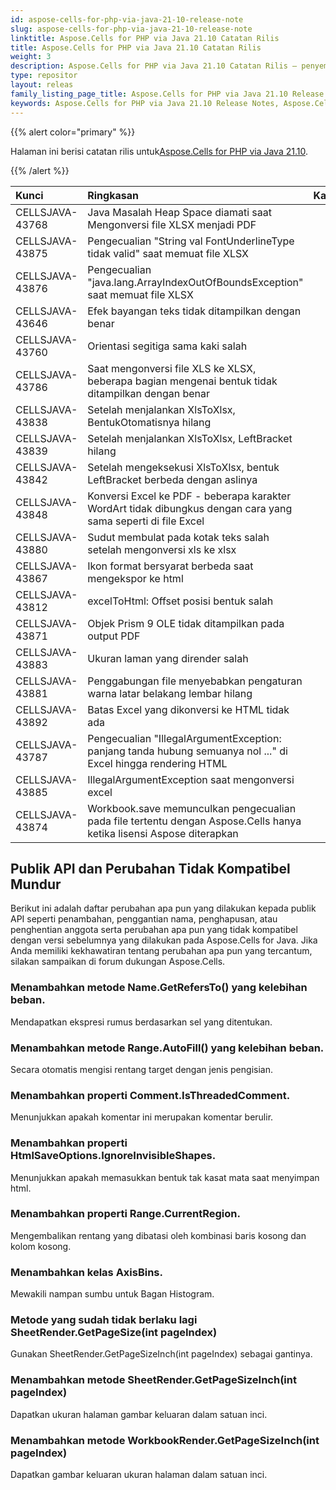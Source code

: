 ```yaml
---
id: aspose-cells-for-php-via-java-21-10-release-note
slug: aspose-cells-for-php-via-java-21-10-release-note
linktitle: Aspose.Cells for PHP via Java 21.10 Catatan Rilis
title: Aspose.Cells for PHP via Java 21.10 Catatan Rilis
weight: 3
description: Aspose.Cells for PHP via Java 21.10 Catatan Rilis – penyempurnaan terkini, fitur baru, dan perbaikan
type: repositor
layout: releas
family_listing_page_title: Aspose.Cells for PHP via Java 21.10 Release Note
keywords: Aspose.Cells for PHP via Java 21.10 Release Notes, Aspose.Cells for PHP via Java 21.10 updates and fixe
---
```

{{% alert color="primary" %}}

 Halaman ini berisi catatan rilis untuk[Aspose.Cells for PHP via Java 21.10](https://releases.aspose.com/cells/php/new-releases/aspose.cells-for-php-via-java-21.10/).

{{% /alert %}}

|**Kunci**|**Ringkasan**|**Kategori**|
| :- | :- | :- |
|CELLSJAVA-43768|Java Masalah Heap Space diamati saat Mengonversi file XLSX menjadi PDF|
|CELLSJAVA-43875|Pengecualian "String val FontUnderlineType tidak valid" saat memuat file XLSX|
|CELLSJAVA-43876|Pengecualian "java.lang.ArrayIndexOutOfBoundsException" saat memuat file XLSX|
|CELLSJAVA-43646|Efek bayangan teks tidak ditampilkan dengan benar|
|CELLSJAVA-43760|Orientasi segitiga sama kaki salah|
|CELLSJAVA-43786|Saat mengonversi file XLS ke XLSX, beberapa bagian mengenai bentuk tidak ditampilkan dengan benar|
|CELLSJAVA-43838|Setelah menjalankan XlsToXlsx, BentukOtomatisnya hilang|
|CELLSJAVA-43839|Setelah menjalankan XlsToXlsx, LeftBracket hilang|
|CELLSJAVA-43842|Setelah mengeksekusi XlsToXlsx, bentuk LeftBracket berbeda dengan aslinya|
|CELLSJAVA-43848|Konversi Excel ke PDF - beberapa karakter WordArt tidak dibungkus dengan cara yang sama seperti di file Excel|
|CELLSJAVA-43880|Sudut membulat pada kotak teks salah setelah mengonversi xls ke xlsx|
|CELLSJAVA-43867|Ikon format bersyarat berbeda saat mengekspor ke html|
|CELLSJAVA-43812|excelToHtml: Offset posisi bentuk salah|
|CELLSJAVA-43871|Objek Prism 9 OLE tidak ditampilkan pada output PDF|
|CELLSJAVA-43883|Ukuran laman yang dirender salah|
|CELLSJAVA-43881|Penggabungan file menyebabkan pengaturan warna latar belakang lembar hilang|
|CELLSJAVA-43892|Batas Excel yang dikonversi ke HTML tidak ada|
|CELLSJAVA-43787|Pengecualian "IllegalArgumentException: panjang tanda hubung semuanya nol ..." di Excel hingga rendering HTML|
|CELLSJAVA-43885|IllegalArgumentException saat mengonversi excel|
|CELLSJAVA-43874|Workbook.save memunculkan pengecualian pada file tertentu dengan Aspose.Cells hanya ketika lisensi Aspose diterapkan|

##  **Publik API dan Perubahan Tidak Kompatibel Mundur**

Berikut ini adalah daftar perubahan apa pun yang dilakukan kepada publik API seperti penambahan, penggantian nama, penghapusan, atau penghentian anggota serta perubahan apa pun yang tidak kompatibel dengan versi sebelumnya yang dilakukan pada Aspose.Cells for Java. Jika Anda memiliki kekhawatiran tentang perubahan apa pun yang tercantum, silakan sampaikan di forum dukungan Aspose.Cells.

###  **Menambahkan metode Name.GetRefersTo() yang kelebihan beban.**

Mendapatkan ekspresi rumus berdasarkan sel yang ditentukan.

###  **Menambahkan metode Range.AutoFill() yang kelebihan beban.**

Secara otomatis mengisi rentang target dengan jenis pengisian.

###  **Menambahkan properti Comment.IsThreadedComment.**

Menunjukkan apakah komentar ini merupakan komentar berulir.

###  **Menambahkan properti HtmlSaveOptions.IgnoreInvisibleShapes.**

Menunjukkan apakah memasukkan bentuk tak kasat mata saat menyimpan html.

###  **Menambahkan properti Range.CurrentRegion.**

Mengembalikan rentang yang dibatasi oleh kombinasi baris kosong dan kolom kosong.

###  **Menambahkan kelas AxisBins.**

 Mewakili nampan sumbu untuk Bagan Histogram.

###  **Metode yang sudah tidak berlaku lagi SheetRender.GetPageSize(int pageIndex)**

Gunakan SheetRender.GetPageSizeInch(int pageIndex) sebagai gantinya.

###  **Menambahkan metode SheetRender.GetPageSizeInch(int pageIndex)**

Dapatkan ukuran halaman gambar keluaran dalam satuan inci.

###  **Menambahkan metode WorkbookRender.GetPageSizeInch(int pageIndex)**

Dapatkan gambar keluaran ukuran halaman dalam satuan inci.

